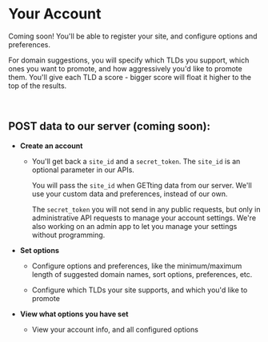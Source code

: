 # Your Account  
  
Coming soon! You'll be able to register your site, and configure options and preferences.  
  
For domain suggestions, you will specify which TLDs you support, which ones you want to promote, and how aggressively you'd like to promote them. You'll give each TLD a score - bigger score will float it higher to the top of the results.  
  
&nbsp;  
  
## POST data to our server (coming soon):  
  
* **Create an account**  
  
  * You'll get back a `site_id` and a `secret_token`. The `site_id` is an optional parameter in our APIs.  
  
    You will pass the `site_id` when GETting data from our server. We'll use your custom data and preferences, instead of our own.  
  
    The `secret_token` you will not send in any public requests, but only in administrative API requests to manage your account settings. We're also working on an admin app to let you manage your settings without programming.  
  
* **Set options**  
  
  * Configure options and preferences, like the minimum/maximum length of suggested domain names, sort options, preferences, etc.  
  
  * Configure which TLDs your site supports, and which you'd like to promote  
  
* **View what options you have set**  
  
  * View your account info, and all configured options  
  
&nbsp;  
&nbsp;